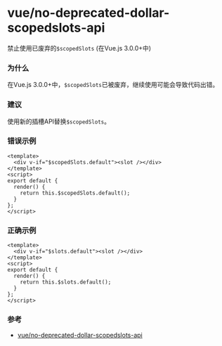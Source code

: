 # vue/no-deprecated-dollar-scopedslots-api

禁止使用已废弃的`$scopedSlots` (在Vue.js 3.0.0+中)

### 为什么

在Vue.js 3.0.0+中，`$scopedSlots`已被废弃，继续使用可能会导致代码出错。

### 建议

使用新的插槽API替换`$scopedSlots`。

### 错误示例

```vue
<template>
  <div v-if="$scopedSlots.default"><slot /></div>
</template>
<script>
export default {
  render() {
    return this.$scopedSlots.default();
  }
};
</script>
```

### 正确示例

```vue
<template>
  <div v-if="$slots.default"><slot /></div>
</template>
<script>
export default {
  render() {
    return this.$slots.default();
  }
};
</script>
```

### 参考

- [vue/no-deprecated-dollar-scopedslots-api](https://eslint.vuejs.org/rules/no-deprecated-dollar-scopedslots-api.html)
